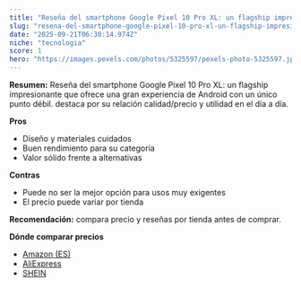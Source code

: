 ```yaml
---
title: "Reseña del smartphone Google Pixel 10 Pro XL: un flagship impresionante que ofrece una gran experiencia de Android con un único punto débil."
slug: "resena-del-smartphone-google-pixel-10-pro-xl-un-flagship-impresionante-que-ofrec"
date: "2025-09-21T06:30:14.974Z"
niche: "tecnologia"
score: 1
hero: "https://images.pexels.com/photos/5325597/pexels-photo-5325597.jpeg?auto=compress&cs=tinysrgb&fit=crop&h=627&w=1200&auto=compress&cs=tinysrgb&w=1200&h=675&fit=crop"
---
```


**Resumen:** Reseña del smartphone Google Pixel 10 Pro XL: un flagship impresionante que ofrece una gran experiencia de Android con un único punto débil. destaca por su relación calidad/precio y utilidad en el día a día.

**Pros**
- Diseño y materiales cuidados
- Buen rendimiento para su categoría
- Valor sólido frente a alternativas

**Contras**
- Puede no ser la mejor opción para usos muy exigentes
- El precio puede variar por tienda

**Recomendación:** compara precio y reseñas por tienda antes de comprar.

**Dónde comparar precios**
- [Amazon (ES)](https://www.amazon.es/s?k=Rese%C3%B1a%20del%20smartphone%20Google%20Pixel%2010%20Pro%20XL%3A%20un%20flagship%20impresionante%20que%20ofrece%20una%20gran%20experiencia%20de%20Android%20con%20un%20%C3%BAnico%20punto%20d%C3%A9bil.&tag=teknovashop25-21)
- [AliExpress](https://www.aliexpress.com/wholesale?SearchText=Rese%C3%B1a%20del%20smartphone%20Google%20Pixel%2010%20Pro%20XL%3A%20un%20flagship%20impresionante%20que%20ofrece%20una%20gran%20experiencia%20de%20Android%20con%20un%20%C3%BAnico%20punto%20d%C3%A9bil.)
- [SHEIN](https://www.shein.com/pdsearch/Rese%C3%B1a%20del%20smartphone%20Google%20Pixel%2010%20Pro%20XL%3A%20un%20flagship%20impresionante%20que%20ofrece%20una%20gran%20experiencia%20de%20Android%20con%20un%20%C3%BAnico%20punto%20d%C3%A9bil.)